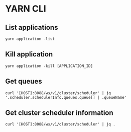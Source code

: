 # YARN CLI

## List applications
```
yarn application -list
```

## Kill application
```
yarn application -kill [APPLICATION_ID]
```

## Get queues
```
curl '[HOST]:8088/ws/v1/cluster/scheduler' | jq '.scheduler.schedulerInfo.queues.queue[] | .queueName'
```

## Get cluster scheduler information
```
curl '[HOST]:8088/ws/v1/cluster/scheduler' | jq .
```
